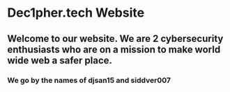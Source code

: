 # Dec1pher.tech Website
## 	Welcome to our website. We are 2 cybersecurity enthusiasts who are on a mission to make world wide web a safer place.
### We go by the names of djsan15 and siddver007
